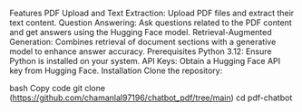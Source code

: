Features
PDF Upload and Text Extraction: Upload PDF files and extract their text content.
Question Answering: Ask questions related to the PDF content and get answers using the Hugging Face model.
Retrieval-Augmented Generation: Combines retrieval of document sections with a generative model to enhance answer accuracy.
Prerequisites
Python 3.12: Ensure Python is installed on your system.
API Keys: Obtain a Hugging Face API key from Hugging Face.
Installation
Clone the repository:

bash
Copy code
git clone (https://github.com/chamanlal97196/chatbot_pdf/tree/main)
cd pdf-chatbot
